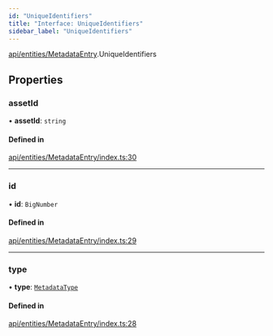 ```yaml
---
id: "UniqueIdentifiers"
title: "Interface: UniqueIdentifiers"
sidebar_label: "UniqueIdentifiers"
---
```


[api/entities/MetadataEntry](../../../../../modules/API/Entities/MetadataEntry/MetadataEntry.md).UniqueIdentifiers

## Properties

### assetId

• **assetId**: `string`

#### Defined in

[api/entities/MetadataEntry/index.ts:30](https://github.com/PolymeshAssociation/polymesh-sdk/blob/5b946f904/src/api/entities/MetadataEntry/index.ts#L30)

___

### id

• **id**: `BigNumber`

#### Defined in

[api/entities/MetadataEntry/index.ts:29](https://github.com/PolymeshAssociation/polymesh-sdk/blob/5b946f904/src/api/entities/MetadataEntry/index.ts#L29)

___

### type

• **type**: [`MetadataType`](../../../../../enums/API/Entities/MetadataEntry/Types/MetadataType/MetadataType.md)

#### Defined in

[api/entities/MetadataEntry/index.ts:28](https://github.com/PolymeshAssociation/polymesh-sdk/blob/5b946f904/src/api/entities/MetadataEntry/index.ts#L28)
